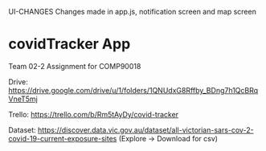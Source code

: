 UI-CHANGES
Changes made in app.js, notification screen and map screen

# covidTracker App
Team 02-2 Assignment for COMP90018

Drive: https://drive.google.com/drive/u/1/folders/1QNUdxG8Rffby_BDng7h1QcBRqVneT5mj

Trello: https://trello.com/b/Rm5tAyDy/covid-tracker

Dataset: https://discover.data.vic.gov.au/dataset/all-victorian-sars-cov-2-covid-19-current-exposure-sites (Explore -> Download for csv)
